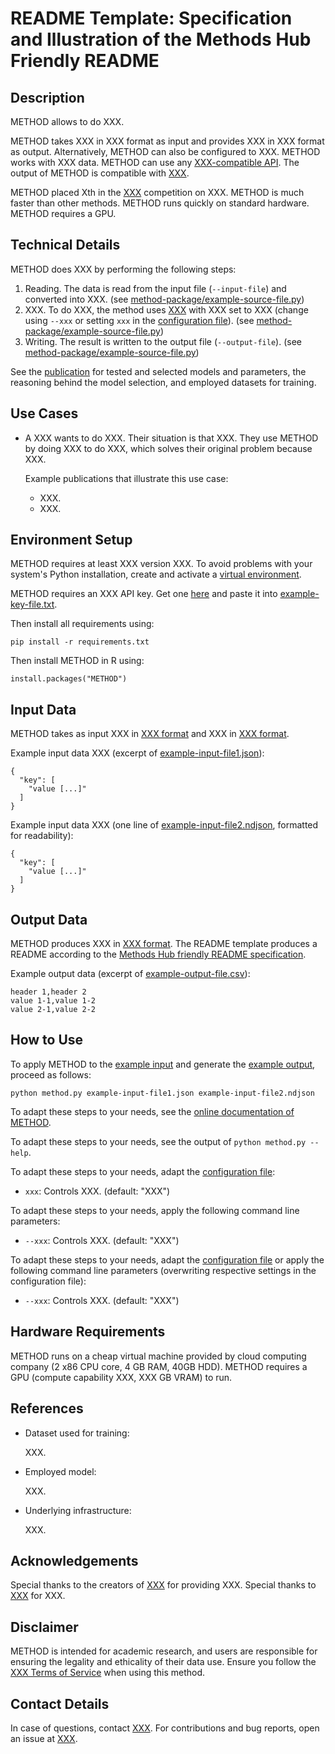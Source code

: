 # README Template: Specification and Illustration of the Methods Hub Friendly README
<!--
General specifications:
- This specification of the Methods Hub friendly README often uses the word 'should' to indicate the usual case. If you feel you need to do it differently, add a comment to argue for your case when you submit your method.
- A Methods Hub friendly README should contain all sections below that are not marked as optional, and can contain more sections.
- A Methods Hub friendly README should contain as few technical terms as possible and explain (or link to an explanation of) all used technical terms.
- A Methods Hub friendly README should link to all code files that it mentions using the [text](URL relative to this file) format. The relative URL (i.e., no "https://github.com") is neccessary for proper versioning in Methods Hub.
- A Methods Hub friendly README should contain an explanation (in the text) and an alternative for each image it contains (e.g., data models, pipeline, schema structure). Format: ![alternative text that describes what is visible in the image](URL relative to this file).
- A Methods Hub friendly README should link to authoritative sources rather than containing a copy of the information (e.g., documentation).
- A Methods Hub friendly README should use a uniform citation style for all references, for example APA7 https://apastyle.apa.org/style-grammar-guidelines/references/examples

Title:
1. The title must be the README's only first-level heading (line starting with a single '#').
2. The title should make the method's purpose clear.
3. The title (line 1 of this file) must be changed by you, but all other headings should be kept as they are.

Section templates:
The README template comes with text templates for each section (after each comment) that can be used, customized or removed as desired.
-->

## Description
<!--
1. The description should make the method's purpose clear (extending on the title).
2. The description should specify both input and output of the method (examples and details should be in the respective sections).
3. The description should mention different ways of using the method and important parameters if they exist (details should be in the section `How to Use`).
4. The description should mention what makes the method special (details, including how a model was trained, should be in the section 'Technical Details').
-->
METHOD allows to do XXX.

METHOD takes XXX in XXX format as input and provides XXX in XXX format as output.
Alternatively, METHOD can also be configured to XXX.
METHOD works with XXX data.
METHOD can use any [XXX-compatible API](https://example.com).
The output of METHOD is compatible with [XXX](https://example.com).

METHOD placed Xth in the [XXX](https:/example.com) competition on XXX.
METHOD is much faster than other methods.
METHOD runs quickly on standard hardware.
METHOD requires a GPU.

## Technical Details
<!--
1. The technical details section should proview a process overview, linking to key source code files at every step of the process.
2. In case a publication provides the details mentioned below, the technical details section should link to this publication using a sentence like "See the [publication](url-of-publication-best-using-doi) for ...". In this case, the mentioned technical details can be omitted from the section.
3. The technical details section should list all information needed to reproduce the method, including employed other methods and selected parameters.
4. The technical details section should mention how other methods and their parameters were selected and which alternatives were tried.
5. The technical details section should for employed machine learning models mention on what kind of data they were trained.
-->

METHOD does XXX by performing the following steps:

1. Reading. The data is read from the input file (`--input-file`) and converted into XXX. (see [method-package/example-source-file.py](method-package/example-source-file.py))
2. XXX. To do XXX, the method uses [XXX](https:/example.com/) with XXX set to XXX (change using `--xxx` or setting `xxx` in the [configuration file](example.conf)). (see [method-package/example-source-file.py](method-package/example-source-file.py))
3. Writing. The result is written to the output file (`--output-file`). (see [method-package/example-source-file.py](method-package/example-source-file.py))

See the [publication](https:/example.com/) for tested and selected models and parameters, the reasoning behind the model selection, and employed datasets for training.

## Use Cases
<!--
1. The use cases section should contain a list of use cases relevant to the social sciences.
2. Each use case should start with a description of a person, continues with a description of a task the person has, and then details how the person uses the method to assist in the task.
3. Each use case may list publications in which the use case occurs (e.g., in APA7 style, https://apastyle.apa.org/style-grammar-guidelines/references/examples).
-->
- A XXX wants to do XXX. Their situation is that XXX. They use METHOD by doing XXX to do XXX, which solves their original problem because XXX.

  Example publications that illustrate this use case:

  - XXX.
  - XXX.

## Environment Setup
<!--
1. The environment setup section should list all requirements and provide all further steps to prepare an environment for running the method (installing requirements, downloading files, creating directoriees, etc.).
2. The environment setup section should recommend to use a virtual environment or similar if the programming language supports one.
-->
METHOD requires at least XXX version XXX.
To avoid problems with your system's Python installation, create and activate a [virtual environment](https://docs.python.org/3/library/venv.html).

METHOD requires an XXX API key. Get one [here](https:/example.com/) and paste it into [example-key-file.txt](example-key-file.txt).

Then install all requirements using:

```{bash}
pip install -r requirements.txt
```

Then install METHOD in R using:

```{R}
install.packages("METHOD")
```

## Input Data
<!--
1. The input data section should illustrate the input data format by showing a (possibly abbreviated) example item and explaining (or linking to an explanation of) the data fields.
2. The input data section should link to a small example input file in the same repository that can be used to test the method (this test should be described in the section "How to Use").
3. The input data section should link to external data it uses, preferably using a DOI to a dataset page or to API documentation (if no such page exists, a publication can be linked).
-->
METHOD takes as input XXX in [XXX format](https://example.com) and XXX in [XXX format](https://example.com).

Example input data XXX (excerpt of [example-input-file1.json](example-input-file1.json)):

```{json}
{
  "key": [
    "value [...]"
  ]
}
```

Example input data XXX (one line of [example-input-file2.ndjson](example-input-file2.ndjson), formatted for readability):

```{json}
{
  "key": [
    "value [...]"
  ]
}
```

## Output Data
<!--
1. The output data section should illustrate the output data format by showing a (possibly abbreviated) example item and explaining (or linking to an explanation of) the data fields.
2. The output data section should link to a small example output file in the same repository that can be re-created (as far as the method is non-random) from the input data (as described in the section "How to Use").
-->
METHOD produces XXX in [XXX format](https://example.com).
The README template produces a README according to the [Methods Hub friendly README specification](https://github.com/GESIS-Methods-Hub/guidelines-for-methods/blob/main/README-template.md?plain=1).

Example output data (excerpt of [example-output-file.csv](example-output-file.csv)):

```{csv}
header 1,header 2
value 1-1,value 1-2
value 2-1,value 2-2
```

## How to Use
<!--
1. The how to use section should provide the list of steps that are necessary to produce the example output file (see section Output Data) from the example input file (see section Input Data), after having set up the environment (see section Environment Setup).
2. The how to use section should explain how to customize the steps to one's own needs, usually through configuration files or command line parameters, or refer to the appropriate open documentation.
-->
To apply METHOD to the [example input](#input-data) and generate the [example output](#output-data), proceed as follows:

```{bash}
python method.py example-input-file1.json example-input-file2.ndjson
```

To adapt these steps to your needs, see the [online documentation of METHOD](https://example.com).

To adapt these steps to your needs, see the output of `python method.py --help`.

To adapt these steps to your needs, adapt the [configuration file](example-configuration-file.conf):

- `xxx`: Controls XXX. (default: "XXX")

To adapt these steps to your needs, apply the following command line parameters:

- `--xxx`: Controls XXX. (default: "XXX")

To adapt these steps to your needs, adapt the [configuration file](example-configuration-file.conf) or apply the following command line parameters (overwriting respective settings in the configuration file):

- `--xxx`: Controls XXX. (default: "XXX")

## Hardware Requirements
<!--
1. The hardware requirements section should list all requirements (storage, memory, compute, GPUs, cluster software, ...) that exceed the capabilities of a cheap virtual machine provided by cloud computing company (2 x86 CPU core, 4 GB RAM, 40GB HDD).
2. If the method requires a GPU, the hardware requirements section must list the minimal GPU requirements (especially VRAM).
-->
METHOD runs on a cheap virtual machine provided by cloud computing company (2 x86 CPU core, 4 GB RAM, 40GB HDD).
METHOD requires a GPU (compute capability XXX, XXX GB VRAM) to run.

## References
<!--
1. The references section is optional.
2. The references section should provide references of publications related to this method (e.g., in APA7 style, https://apastyle.apa.org/style-grammar-guidelines/references/examples).
-->
- Dataset used for training:
  
  XXX.

- Employed model:
  
  XXX.

- Underlying infrastructure:
  
  XXX.

## Acknowledgements
<!--
1. The acknowledgments section is optional.
2. The acknowledgments section should list expressions of gratitude to people or organizations who contributed, supported or guided.
-->
Special thanks to the creators of [XXX](https://example.com) for providing XXX.
Special thanks to [XXX](https://example.com) for XXX.

## Disclaimer
<!--
1. The disclaimer section is optional.
2. The disclaimer section should list disclaimers, legal notices, or usage restrictions for the method.
-->
METHOD is intended for academic research, and users are responsible for ensuring the legality and ethicality of their data use.
Ensure you follow the [XXX Terms of Service](https://example.com) when using this method.

## Contact Details
<!-- 
1. The contact details section should specify whom to contact for questions or contributions and how (can be separate entitites; for example email addresses or links to the GitHub issue board).
-->
In case of questions, contact [XXX](mailto:XXX).
For contributions and bug reports, open an issue at [XXX](https://example.com).
